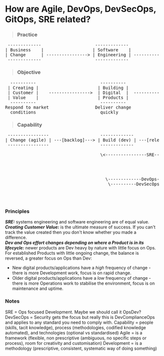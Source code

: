 # How are Agile, DevOps, DevSecOps, GitOps, SRE related?

>### Practice
<pre>
 -------------                     -------------                   -------------  
| Business    |                   | Software    |                 | Platform    |  
| Change      | ----------------> | Engineering | --------------> | Engineering |  
 -------------                     -------------                   -------------  
</pre>

>### Objective 
<pre>
  ----------                         ----------                    --------------
 | Creating |                       | Building |                  | Maintaining  |
 | Customer |    ---------------->  | Digital  |  --------------> | Stable       |
 | Value    |                       | Products |                  | Environments |
  ----------                         ----------                    --------------
Respond to market                  Deliver change               Preserve availability
  conditions                         quickly                    (resistant to change)
</pre>

>### Capability

<pre>
 ----------------                    -------------                    ------------
| Change (agile) | ---[backlog]---> | Build (dev) | ---[release]---> | Run (ops)  |  ; Where [] is the transition.
 ----------------                    -------------                    ------------

                                     \<----------------SRE-----------------------/   ; Ops led - mature Products with very little change to codebase
                                                                                               - focus is on NFRs:
                                                                                                     Reliability (security, performance, integrity)
                                                                                                     Availability (resilience, redundancy, recovery)
                                                                                                     Scalability (adaptive capacity)
                                       \-------------DevOps--------------->/         ; Dev led - in newer Products, change to codebase is constant
                                        \----------DevSecOps------------->/          ; Security led - this is really DevComplianceOps
                                                                      \--GitOps--/   ; Infrastructure configuration - ephemeral, scalable, immutable,
                                                                                                                      repeatable
                                                                      \--AIOps--/    ; predictive failure and maintenance
</pre>

### **Principles**
_**SRE:**_ systems engineering and software engineering are of equal value.  
_**Creating Customer Value:**_ is the ultimate measure of success. If you can't track the value created then you don't know whether you made a difference.  
_**Dev and Ops effort changes depending on where a Product is in its lifecycle:**_ newer products are Dev heavy by nature with little focus on Ops. For established Products with little ongoing change, the balance is reversed, a greater focus on Ops than Dev:

* New digital products/applications have a *high* frequency of change - there is more Development work, focus is on rapid change.
* Older digital products/applications have a *low* frequency of change - there is more Operations work to stabilise the environment, focus is on maintenance and uptime.


### Notes
SRE = Ops focused Development. Maybe we should call it OpsDev?  
DevSecOps = Security gets the focus but really this is DevComplianceOps and applies to any standard you need to comply with.
Capability = people (skills, tacit knowledge), process (methodologies, codified knowledge automated), and technologies (optional vs standardised)
Agile = is a framework (flexible, non prescriptive (ambiguous, no specific steps or process), room for creativity and customisation)
Development = is a methodology (prescriptive, consistent, systematic way of doing something)


